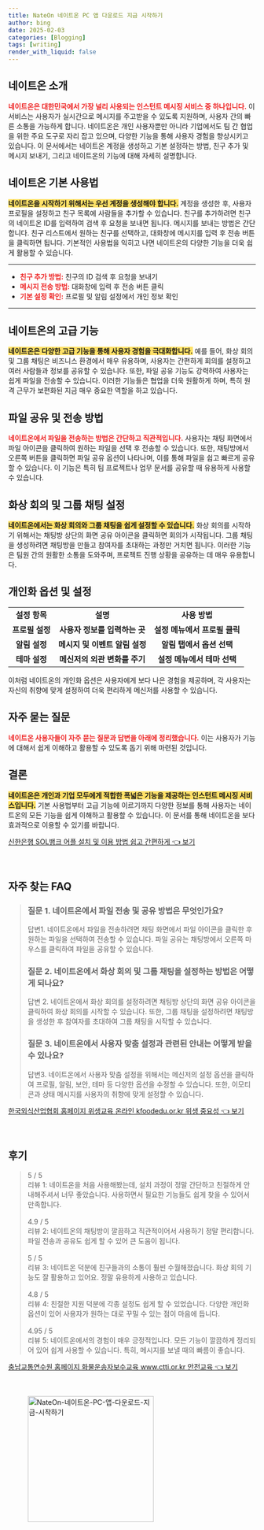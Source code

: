 ```yaml
---
title: NateOn 네이트온 PC 앱 다운로드 지금 시작하기
author: bing
date: 2025-02-03
categories: [Blogging]
tags: [writing]
render_with_liquid: false
---
```



<h2 id='네이트온_소개'>네이트온 소개</h2>

<p><b><span style="color: #ee2323;">네이트온은 대한민국에서 가장 널리 사용되는 인스턴트 메시징 서비스 중 하나입니다.</span></b> 이 서비스는 사용자가 실시간으로 메시지를 주고받을 수 있도록 지원하며, 사용자 간의 빠른 소통을 가능하게 합니다. 네이트온은 개인 사용자뿐만 아니라 기업에서도 팀 간 협업을 위한 주요 도구로 자리 잡고 있으며, 다양한 기능을 통해 사용자 경험을 향상시키고 있습니다. 이 문서에서는 네이트온 계정을 생성하고 기본 설정하는 방법, 친구 추가 및 메시지 보내기, 그리고 네이트온의 기능에 대해 자세히 설명합니다.</p>

<h2 id='기본_사용법'>네이트온 기본 사용법</h2>

<p><b><span style="background-color: #ffe066;">네이트온을 시작하기 위해서는 우선 계정을 생성해야 합니다.</span></b> 계정을 생성한 후, 사용자 프로필을 설정하고 친구 목록에 사람들을 추가할 수 있습니다. 친구를 추가하려면 친구의 네이트온 ID를 입력하여 검색 후 요청을 보내면 됩니다. 메시지를 보내는 방법은 간단합니다. 친구 리스트에서 원하는 친구를 선택하고, 대화창에 메시지를 입력 후 전송 버튼을 클릭하면 됩니다. 기본적인 사용법을 익히고 나면 네이트온의 다양한 기능을 더욱 쉽게 활용할 수 있습니다.</p>

<hr />

<ul>
    <li><b><span style="color: #ee2323;">친구 추가 방법:</span></b> 친구의 ID 검색 후 요청을 보내기</li>
    <li><b><span style="color: #ee2323;">메시지 전송 방법:</span></b> 대화창에 입력 후 전송 버튼 클릭</li>
    <li><b><span style="color: #ee2323;">기본 설정 확인:</span></b> 프로필 및 알림 설정에서 개인 정보 확인</li>
</ul>

<hr />

<h2 id='고급_기능'>네이트온의 고급 기능</h2>

<p><b><span style="background-color: #ffe066;">네이트온은 다양한 고급 기능을 통해 사용자 경험을 극대화합니다.</span></b> 예를 들어, 화상 회의 및 그룹 채팅은 비즈니스 환경에서 매우 유용하며, 사용자는 간편하게 회의를 설정하고 여러 사람들과 정보를 공유할 수 있습니다. 또한, 파일 공유 기능도 강력하여 사용자는 쉽게 파일을 전송할 수 있습니다. 이러한 기능들은 협업을 더욱 원활하게 하며, 특히 원격 근무가 보편화된 지금 매우 중요한 역할을 하고 있습니다.</p>

<h2 id='파일_공유_및_전송'>파일 공유 및 전송 방법</h2>

<p><b><span style="color: #ee2323;">네이트온에서 파일을 전송하는 방법은 간단하고 직관적입니다.</span></b> 사용자는 채팅 화면에서 파일 아이콘을 클릭하여 원하는 파일을 선택 후 전송할 수 있습니다. 또한, 채팅방에서 오른쪽 버튼을 클릭하면 파일 공유 옵션이 나타나며, 이를 통해 파일을 쉽고 빠르게 공유할 수 있습니다. 이 기능은 특히 팀 프로젝트나 업무 문서를 공유할 때 유용하게 사용할 수 있습니다.</p>

<h2 id='화상회의_및_그룹채팅'>화상 회의 및 그룹 채팅 설정</h2>

<p><b><span style="background-color: #ffe066;">네이트온에서는 화상 회의와 그룹 채팅을 쉽게 설정할 수 있습니다.</span></b> 화상 회의를 시작하기 위해서는 채팅방 상단의 화면 공유 아이콘을 클릭하면 회의가 시작됩니다. 그룹 채팅을 생성하려면 채팅방을 만들고 참여자를 초대하는 과정만 거치면 됩니다. 이러한 기능은 팀원 간의 원활한 소통을 도와주며, 프로젝트 진행 상황을 공유하는 데 매우 유용합니다.</p>

<h2 id='개인화_옵션_및_설정'>개인화 옵션 및 설정</h2>

<table>
    <tr>
        <td style="text-align: center; height: 17px;"><b>설정 항목</b></td>
        <td style="text-align: center; height: 17px;"><b>설명</b></td>
        <td style="text-align: center; height: 17px;"><b>사용 방법</b></td>
    </tr>
    <tr>
        <td style="text-align: center; height: 17px;"><b>프로필 설정</b></td>
        <td style="text-align: center; height: 17px;"><b>사용자 정보를 입력하는 곳</b></td>
        <td style="text-align: center; height: 17px;"><b>설정 메뉴에서 프로필 클릭</b></td>
    </tr>
    <tr>
        <td style="text-align: center; height: 17px;"><b>알림 설정</b></td>
        <td style="text-align: center; height: 17px;"><b>메시지 및 이벤트 알림 설정</b></td>
        <td style="text-align: center; height: 17px;"><b>알림 탭에서 옵션 선택</b></td>
    </tr>
    <tr>
        <td style="text-align: center; height: 17px;"><b>테마 설정</b></td>
        <td style="text-align: center; height: 17px;"><b>메신저의 외관 변화를 주기</b></td>
        <td style="text-align: center; height: 17px;"><b>설정 메뉴에서 테마 선택</b></td>
    </tr>
</table>

<p>이처럼 네이트온의 개인화 옵션은 사용자에게 보다 나은 경험을 제공하며, 각 사용자는 자신의 취향에 맞게 설정하여 더욱 편리하게 메신저를 사용할 수 있습니다.</p>

<h2 id='자주_묻는_질문'>자주 묻는 질문</h2>

<p><b><span style="color: #ee2323;">네이트온 사용자들이 자주 묻는 질문과 답변을 아래에 정리했습니다.</span></b> 이는 사용자가 기능에 대해서 쉽게 이해하고 활용할 수 있도록 돕기 위해 마련된 것입니다.</p>

<h2 id='결론'>결론</h2>

<p><b><span style="background-color: #ffe066;">네이트온은 개인과 기업 모두에게 적합한 폭넓은 기능을 제공하는 인스턴트 메시징 서비스입니다.</span></b> 기본 사용법부터 고급 기능에 이르기까지 다양한 정보를 통해 사용자는 네이트온의 모든 기능을 쉽게 이해하고 활용할 수 있습니다. 이 문서를 통해 네이트온을 보다 효과적으로 이용할 수 있기를 바랍니다.</p>


<p><a class="click-button" title="신한은행 SOL뱅크 어플 설치 및 이용 방법 쉽고 간편하게" href="https://somered.github.io/posts/%EC%8B%A0%ED%95%9C%EC%9D%80%ED%96%89-SOL%EB%B1%85%ED%81%AC-%EC%96%B4%ED%94%8C-%EC%84%A4%EC%B9%98-%EB%B0%8F-%EC%9D%B4%EC%9A%A9-%EB%B0%A9%EB%B2%95-%EC%89%BD%EA%B3%A0-%EA%B0%84%ED%8E%B8%ED%95%98%EA%B2%8C/" rel="dofollow">신한은행 SOL뱅크 어플 설치 및 이용 방법 쉽고 간편하게 👈 보기</a></p><br>
<h2 id='자주_찾는_FAQ'>자주 찾는 FAQ</h2>
<div itemscope="" itemtype="https://schema.org/FAQPage"> 
<blockquote> 
<div itemscope="" itemprop="mainEntity" itemtype="https://schema.org/Question"> 
<h3 itemprop="name">질문 1. 네이트온에서 파일 전송 및 공유 방법은 무엇인가요?</h3> 
<div itemscope="" itemprop="acceptedAnswer" itemtype="https://schema.org/Answer"> 
<span itemprop="text"> 
<p>답변1. 네이트온에서 파일을 전송하려면 채팅 화면에서 파일 아이콘을 클릭한 후 원하는 파일을 선택하여 전송할 수 있습니다. 파일 공유는 채팅방에서 오른쪽 마우스를 클릭하여 파일을 공유할 수 있습니다.</p> 
</span> 
</div> 
</div> 
<div itemscope="" itemprop="mainEntity" itemtype="https://schema.org/Question"> 
<h3 itemprop="name">질문 2. 네이트온에서 화상 회의 및 그룹 채팅을 설정하는 방법은 어떻게 되나요?</h3> 
<div itemscope="" itemprop="acceptedAnswer" itemtype="https://schema.org/Answer"> 
<span itemprop="text"> 
<p>답변 2. 네이트온에서 화상 회의를 설정하려면 채팅방 상단의 화면 공유 아이콘을 클릭하여 화상 회의를 시작할 수 있습니다. 또한, 그룹 채팅을 설정하려면 채팅방을 생성한 후 참여자를 초대하여 그룹 채팅을 시작할 수 있습니다.</p> 
</span> 
</div> 
</div> 
<div itemscope="" itemprop="mainEntity" itemtype="https://schema.org/Question"> 
<h3 itemprop="name">질문 3. 네이트온에서 사용자 맞춤 설정과 관련된 안내는 어떻게 받을 수 있나요?</h3> 
<div itemscope="" itemprop="acceptedAnswer" itemtype="https://schema.org/Answer"> 
<span itemprop="text"> 
<p>답변3. 네이트온에서 사용자 맞춤 설정을 위해서는 메신저의 설정 옵션을 클릭하여 프로필, 알림, 보안, 테마 등 다양한 옵션을 수정할 수 있습니다. 또한, 이모티콘과 상태 메시지를 사용자의 취향에 맞게 설정할 수 있습니다.</p> 
</span> 
</div> 
</div> 
</blockquote> 
</div>
<p><a class="click-button" title="한국외식산업협회 홈페이지 위생교육 온라인 kfoodedu.or.kr 위생 중요성" href="https://somered.github.io/posts/%ED%95%9C%EA%B5%AD%EC%99%B8%EC%8B%9D%EC%82%B0%EC%97%85%ED%98%91%ED%9A%8C-%ED%99%88%ED%8E%98%EC%9D%B4%EC%A7%80-%EC%9C%84%EC%83%9D%EA%B5%90%EC%9C%A1-%EC%98%A8%EB%9D%BC%EC%9D%B8-kfoodedu.or.kr-%EC%9C%84%EC%83%9D-%EC%A4%91%EC%9A%94%EC%84%B1/" rel="dofollow">한국외식산업협회 홈페이지 위생교육 온라인 kfoodedu.or.kr 위생 중요성 👈 보기</a></p><br>
<h2 id='후기'>후기</h2>
<div itemscope itemtype="https://schema.org/Product">
  <blockquote>
  <div itemprop="review" itemscope itemtype="https://schema.org/Review">
      <div itemprop="reviewRating" itemscope itemtype="https://schema.org/Rating"> <span itemprop="ratingValue">5</span> / <span itemprop="bestRating">5</span> </div>
      <span itemprop="reviewBody">리뷰 1: 네이트온을 처음 사용해봤는데, 설치 과정이 정말 간단하고 친절하게 안내해주셔서 너무 좋았습니다. 사용하면서 필요한 기능들도 쉽게 찾을 수 있어서 만족합니다.</span>
  </div>
  <br>
  <div itemprop="review" itemscope itemtype="https://schema.org/Review">
      <div itemprop="reviewRating" itemscope itemtype="https://schema.org/Rating"> <span itemprop="ratingValue">4.9</span> / <span itemprop="bestRating">5</span> </div>
      <span itemprop="reviewBody">리뷰 2: 네이트온의 채팅방이 깔끔하고 직관적이어서 사용하기 정말 편리합니다. 파일 전송과 공유도 쉽게 할 수 있어 큰 도움이 됩니다.</span>
  </div>
  <br>
  <div itemprop="review" itemscope itemtype="https://schema.org/Review">
      <div itemprop="reviewRating" itemscope itemtype="https://schema.org/Rating"> <span itemprop="ratingValue">5</span> / <span itemprop="bestRating">5</span> </div>
      <span itemprop="reviewBody">리뷰 3: 네이트온 덕분에 친구들과의 소통이 훨씬 수월해졌습니다. 화상 회의 기능도 잘 활용하고 있어요. 정말 유용하게 사용하고 있습니다.</span>
  </div>
  <br>
  <div itemprop="review" itemscope itemtype="https://schema.org/Review">
      <div itemprop="reviewRating" itemscope itemtype="https://schema.org/Rating"> <span itemprop="ratingValue">4.8</span> / <span itemprop="bestRating">5</span> </div>
      <span itemprop="reviewBody">리뷰 4: 친절한 지원 덕분에 각종 설정도 쉽게 할 수 있었습니다. 다양한 개인화 옵션이 있어 사용자가 원하는 대로 꾸밀 수 있는 점이 마음에 듭니다.</span>
  </div>
  <br>
  <div itemprop="review" itemscope itemtype="https://schema.org/Review">
      <div itemprop="reviewRating" itemscope itemtype="https://schema.org/Rating"> <span itemprop="ratingValue">4.95</span> / <span itemprop="bestRating">5</span> </div>
      <span itemprop="reviewBody">리뷰 5: 네이트온에서의 경험이 매우 긍정적입니다. 모든 기능이 깔끔하게 정리되어 있어 쉽게 사용할 수 있습니다. 특히, 메시지를 보낼 때의 빠름이 좋습니다.</span>
  </div>
  </blockquote>
</div>
<p><a class="click-button" title="충남교통연수원 홈페이지 화물운송자보수교육 www.ctti.or.kr 안전교육" href="https://somered.github.io/posts/%EC%B6%A9%EB%82%A8%EA%B5%90%ED%86%B5%EC%97%B0%EC%88%98%EC%9B%90-%ED%99%88%ED%8E%98%EC%9D%B4%EC%A7%80-%ED%99%94%EB%AC%BC%EC%9A%B4%EC%86%A1%EC%9E%90%EB%B3%B4%EC%88%98%EA%B5%90%EC%9C%A1-www.ctti.or.kr-%EC%95%88%EC%A0%84%EA%B5%90%EC%9C%A1/" rel="dofollow">충남교통연수원 홈페이지 화물운송자보수교육 www.ctti.or.kr 안전교육 👈 보기</a></p><br>
<figure class="image"><img src="https://somered.github.io/assets/img/thumbnail/NateOn-네이트온-PC-앱-다운로드-지금-시작하기.webp" alt="NateOn-네이트온-PC-앱-다운로드-지금-시작하기" width="256" height="256"></figure>